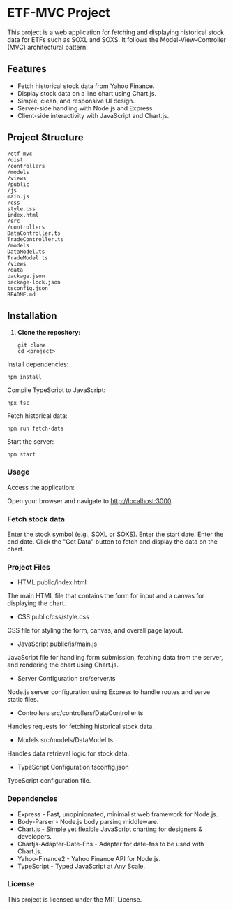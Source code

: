 # ETF-MVC Project

This project is a web application for fetching and displaying historical stock data for ETFs such as SOXL and SOXS. It follows the Model-View-Controller (MVC) architectural pattern.

## Features

- Fetch historical stock data from Yahoo Finance.
- Display stock data on a line chart using Chart.js.
- Simple, clean, and responsive UI design.
- Server-side handling with Node.js and Express.
- Client-side interactivity with JavaScript and Chart.js.

## Project Structure

```
/etf-mvc
/dist
/controllers
/models
/views
/public
/js
main.js
/css
style.css
index.html
/src
/controllers
DataController.ts
TradeController.ts
/models
DataModel.ts
TradeModel.ts
/views
/data
package.json
package-lock.json
tsconfig.json
README.md
```

## Installation

1. **Clone the repository:**

   ```
   git clone 
   cd <project>
   ```

Install dependencies:

```
npm install
```

Compile TypeScript to JavaScript:

```
npx tsc
```

Fetch historical data:

```
npm run fetch-data
```

Start the server:

```
npm start
```

### Usage

Access the application:

Open your browser and navigate to <http://localhost:3000>.

### Fetch stock data

Enter the stock symbol (e.g., SOXL or SOXS).
Enter the start date.
Enter the end date.
Click the "Get Data" button to fetch and display the data on the chart.

### Project Files

- HTML
public/index.html

The main HTML file that contains the form for input and a canvas for displaying the chart.

- CSS
public/css/style.css

CSS file for styling the form, canvas, and overall page layout.

- JavaScript
public/js/main.js

JavaScript file for handling form submission, fetching data from the server, and rendering the chart using Chart.js.

- Server Configuration
src/server.ts

Node.js server configuration using Express to handle routes and serve static files.

- Controllers
src/controllers/DataController.ts

Handles requests for fetching historical stock data.

- Models
src/models/DataModel.ts

Handles data retrieval logic for stock data.

- TypeScript Configuration
tsconfig.json

TypeScript configuration file.

### Dependencies

- Express - Fast, unopinionated, minimalist web framework for Node.js.
- Body-Parser - Node.js body parsing middleware.
- Chart.js - Simple yet flexible JavaScript charting for designers & developers.
- Chartjs-Adapter-Date-Fns - Adapter for date-fns to be used with Chart.js.
- Yahoo-Finance2 - Yahoo Finance API for Node.js.
- TypeScript - Typed JavaScript at Any Scale.

### License

This project is licensed under the MIT License.

